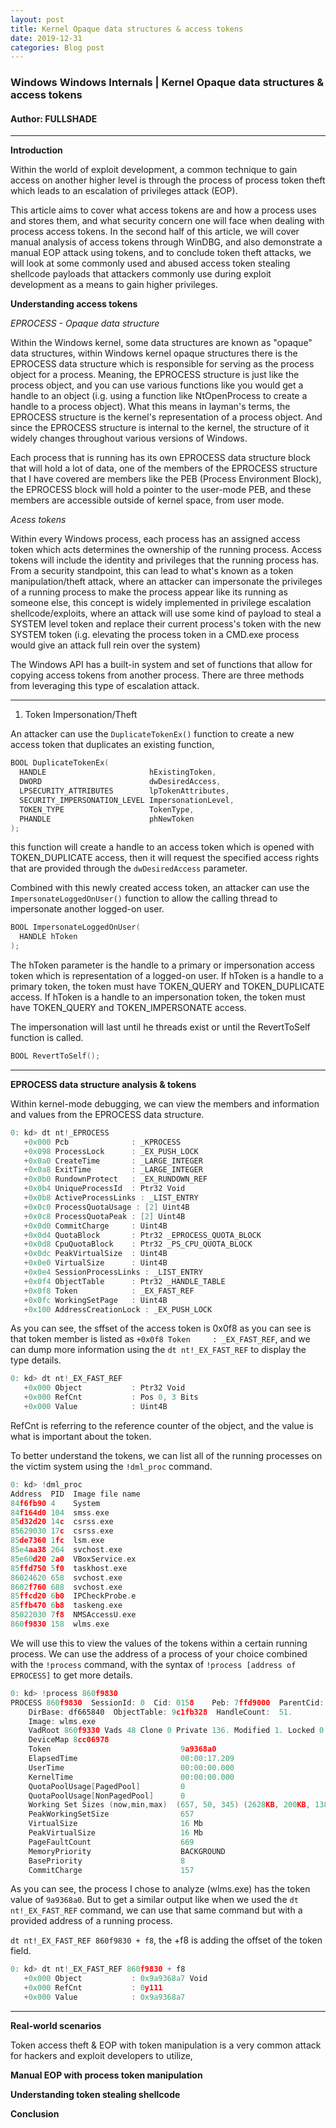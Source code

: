 ```yaml
---
layout: post
title: Kernel Opaque data structures & access tokens
date: 2019-12-31
categories: Blog post
---
```


### Windows Windows Internals | Kernel Opaque data structures & access tokens

#### Author: FULLSHADE

----

**Introduction**

Within the world of exploit development, a common technique to gain access on another higher level is through the process of process token theft which leads to an escalation of privileges attack (EOP).

This article aims to cover what access tokens are and how a process uses and stores them, and what security concern one will face when dealing with process access tokens. In the second half of this article, we will cover manual analysis of access tokens through WinDBG, and also demonstrate a manual EOP attack using tokens, and to conclude token theft attacks, we will look at some commonly used and abused access token stealing shellcode payloads that attackers commonly use during exploit development as a means to gain higher privileges.

**Understanding access tokens**

*EPROCESS - Opaque data structure* 

Within the Windows kernel, some data structures are known as "opaque" data structures, within Windows kernel opaque structures there is the EPROCESS data structure which is responsible for serving as the process object for a process. Meaning, the EPROCESS structure is just like the process object, and you can use various functions like you would get a handle to an object (i.g. using a function like NtOpenProcess to create a handle to a process object). What this means in layman's terms, the EPROCESS structure is the kernel's representation of a process object. And since the EPROCESS structure is internal to the kernel, the structure of it widely changes throughout various versions of Windows. 

Each process that is running has its own EPROCESS data structure block that will hold a lot of data, one of the members of the EPROCESS structure that I have covered are members like the PEB (Process Environment Block), the EPROCESS block will hold a pointer to the user-mode PEB, and these members are accessible outside of kernel space, from user mode.

*Acess tokens*

Within every Windows process, each process has an assigned access token which acts determines the ownership of the running process. Access tokens will include the identity and privileges that the running process has. From a security standpoint, this can lead to what's known as a token manipulation/theft attack, where an attacker can impersonate the privileges of a running process to make the process appear like its running as someone else, this concept is widely implemented in privilege escalation shellcode/exploits, where an attack will use some kind of payload to steal a SYSTEM level token and replace their current process's token with the new SYSTEM token (i.g. elevating the process token in a CMD.exe process would give an attack full rein over the system)

The Windows API has a built-in system and set of functions that allow for copying access tokens from another process. There are three methods from leveraging this type of escalation attack.

----

1. Token Impersonation/Theft

An attacker can use the `DuplicateTokenEx()` function to create a new access token that duplicates an existing function,

```C++
BOOL DuplicateTokenEx(
  HANDLE                       hExistingToken,
  DWORD                        dwDesiredAccess,
  LPSECURITY_ATTRIBUTES        lpTokenAttributes,
  SECURITY_IMPERSONATION_LEVEL ImpersonationLevel,
  TOKEN_TYPE                   TokenType,
  PHANDLE                      phNewToken
);
```
this function will create a handle to an access token which is opened with TOKEN_DUPLICATE access, then it will request the specified access rights that are provided through the `dwDesiredAccess` parameter.

Combined with this newly created access token, an attacker can use the `ImpersonateLoggedOnUser()` function to allow the calling thread to impersonate another logged-on user.

```C++
BOOL ImpersonateLoggedOnUser(
  HANDLE hToken
);
```

The hToken parameter is the handle to a primary or impersonation access token which is representation of a logged-on user. If hToken is a handle to a primary token, the token must have TOKEN_QUERY and TOKEN_DUPLICATE access. If hToken is a handle to an impersonation token, the token must have TOKEN_QUERY and TOKEN_IMPERSONATE access.

The impersonation will last until he threads exist or until the RevertToSelf function is called. 


```C++
BOOL RevertToSelf();
```

----

**EPROCESS data structure analysis & tokens**

Within kernel-mode debugging, we can view the members and information and values from the EPROCESS data structure.

```C++
0: kd> dt nt!_EPROCESS
   +0x000 Pcb              : _KPROCESS
   +0x098 ProcessLock      : _EX_PUSH_LOCK
   +0x0a0 CreateTime       : _LARGE_INTEGER
   +0x0a8 ExitTime         : _LARGE_INTEGER
   +0x0b0 RundownProtect   : _EX_RUNDOWN_REF
   +0x0b4 UniqueProcessId  : Ptr32 Void
   +0x0b8 ActiveProcessLinks : _LIST_ENTRY
   +0x0c0 ProcessQuotaUsage : [2] Uint4B
   +0x0c8 ProcessQuotaPeak : [2] Uint4B
   +0x0d0 CommitCharge     : Uint4B
   +0x0d4 QuotaBlock       : Ptr32 _EPROCESS_QUOTA_BLOCK
   +0x0d8 CpuQuotaBlock    : Ptr32 _PS_CPU_QUOTA_BLOCK
   +0x0dc PeakVirtualSize  : Uint4B
   +0x0e0 VirtualSize      : Uint4B
   +0x0e4 SessionProcessLinks : _LIST_ENTRY
   +0x0f4 ObjectTable      : Ptr32 _HANDLE_TABLE
   +0x0f8 Token            : _EX_FAST_REF
   +0x0fc WorkingSetPage   : Uint4B
   +0x100 AddressCreationLock : _EX_PUSH_LOCK
```
As you can see, the sffset of the access token is 0x0f8 as you can see is that token member is listed as `+0x0f8 Token     : _EX_FAST_REF`, and we can dump more information using the `dt nt!_EX_FAST_REF` to display the type details.

```C++
0: kd> dt nt!_EX_FAST_REF
   +0x000 Object           : Ptr32 Void
   +0x000 RefCnt           : Pos 0, 3 Bits
   +0x000 Value            : Uint4B
```
RefCnt is referring to the reference counter of the object, and the value is what is important about the token.

To better understand the tokens, we can list all of the running processes on the victim system using the `!dml_proc` command. 

```C++
0: kd> !dml_proc
Address  PID  Image file name
84f6fb90 4    System         
84f164d0 104  smss.exe       
85d32d20 14c  csrss.exe      
85629030 17c  csrss.exe      
85de7360 1fc  lsm.exe        
85e4aa38 264  svchost.exe    
85e60d20 2a0  VBoxService.ex 
85ffd750 5f0  taskhost.exe   
86024620 658  svchost.exe    
8602f760 688  svchost.exe    
85ffcd20 6b0  IPCheckProbe.e 
85ffb470 6b8  taskeng.exe    
85022030 7f8  NMSAccessU.exe 
860f9830 158  wlms.exe      
```

We will use this to view the values of the tokens within a certain running process. We can use the address of a process of your choice combined with the `!process` command, with the syntax of `!process [address of EPROCESS]` to get more details. 

```C++
0: kd> !process 860f9830
PROCESS 860f9830  SessionId: 0  Cid: 0158    Peb: 7ffd9000  ParentCid: 01ec
    DirBase: df665840  ObjectTable: 9c1fb328  HandleCount:  51.
    Image: wlms.exe
    VadRoot 860f9330 Vads 48 Clone 0 Private 136. Modified 1. Locked 0.
    DeviceMap 8cc06978
    Token                             9a9368a0
    ElapsedTime                       00:00:17.209
    UserTime                          00:00:00.000
    KernelTime                        00:00:00.000
    QuotaPoolUsage[PagedPool]         0
    QuotaPoolUsage[NonPagedPool]      0
    Working Set Sizes (now,min,max)  (657, 50, 345) (2628KB, 200KB, 1380KB)
    PeakWorkingSetSize                657
    VirtualSize                       16 Mb
    PeakVirtualSize                   16 Mb
    PageFaultCount                    669
    MemoryPriority                    BACKGROUND
    BasePriority                      8
    CommitCharge                      157
 ```
As you can see, the process I chose to analyze (wlms.exe) has the token value of `9a9368a0`. But to get a similar output like when we used the `dt nt!_EX_FAST_REF` command, we can use that same command but with a provided address of a running process.

`dt nt!_EX_FAST_REF 860f9830 + f8`, the +f8 is adding the offset of the token field.

```C++
0: kd> dt nt!_EX_FAST_REF 860f9830 + f8
   +0x000 Object           : 0x9a9368a7 Void
   +0x000 RefCnt           : 0y111
   +0x000 Value            : 0x9a9368a7
```

----

**Real-world scenarios**

Token access theft & EOP with token manipulation is a very common attack for hackers and exploit developers to utilize, 

**Manual EOP with process token manipulation**

**Understanding token stealing shellcode**

**Conclusion**

